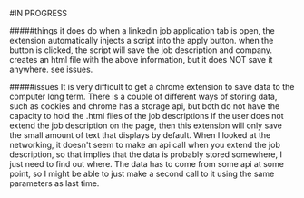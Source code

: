 #IN PROGRESS

#####things it does do
when a linkedin job application tab is open, the extension automatically injects a script into the apply button.
when the button is clicked, the script will save the job description and company.
creates an html file with the above information, but it does NOT save it anywhere. see issues.

#####issues
It is very difficult to get a chrome extension to save data to the computer long term. There is a couple of different ways of storing data, such as cookies and chrome has a storage api, but both do not have the capacity to hold the .html files of the job descriptions
if the user does not extend the job description on the page, then this extension will only save the small amount of text that displays by default. When I looked at the networking, it doesn't seem to make an api call when you extend the job description, so that implies
that the data is probably stored somewhere, I just need to find out where. The data has to come from some api at some point, so I might be able to just make a second call to it using the same parameters as last time.
